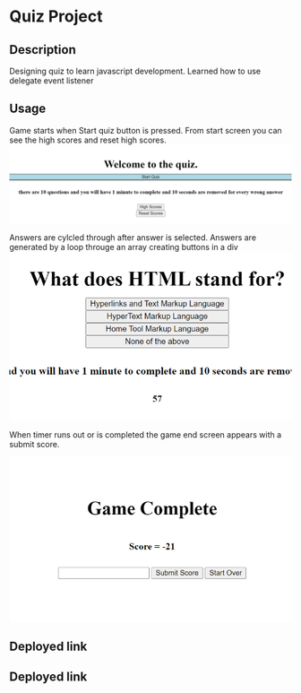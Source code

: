# Quiz Project

## Description

Designing quiz to learn javascript development.
Learned how to use delegate event listener

## Usage

Game starts when Start quiz button is pressed.
From start screen you can see the high scores and reset high scores.
![alt text](Assets\images\Capture1.PNG)

Answers are cylcled through after answer is selected.
Answers are generated by a loop througe an array creating buttons in a div
![alt text](Assets\images\Capture2.PNG)

When timer runs out or is completed the game end screen appears with a submit score.

![alt text](Assets\images\Capture3.PNG)

## Deployed link

## Deployed link

